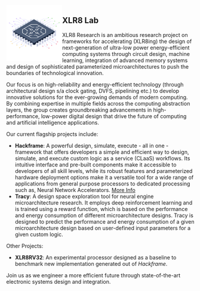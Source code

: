 <img align="left" width="150" src="/microchip.png" />

## XLR8 Lab
XLR8 Research is an ambitious research project on frameworks for accelerating (XLR8ing) the design of next-generation of ultra-low power energy-efficient computing systems through circuit design, machine learning, integration of advanced memory systems and design of sophisticated parameterized microarchitectures to push the boundaries of technological innovation.

Our focus is on high-reliability and energy-efficient technology (through architectural design s/a clock gating, DVFS, pipelining etc.) to develop innovative solutions for the ever-growing demands of modern computing. By combining expertise in multiple fields across the computing abstraction layers, the group creates groundbreaking advancements in high-performance, low-power digital design that drive the future of computing and artificial intelligence applications.

Our current flagship projects include:
- **Hackframe**: A powerful design, simulate, execute - all in one - framework that offers developers a simple and efficient way to design, simulate, and execute custom logic as a service (CLaaS) workflows. Its intuitive interface and pre-built components make it accessible to developers of all skill levels, while its robust features and parameterized hardware deployment options make it a versatile tool for a wide range of applications from general purpose processors to dedicated processing such as, Neural Network Accelerators. [More Info](/hackframe-ideation.md)
- **Tracy**: A design space exploration tool for neural engine microarchitecture research. It employs deep reinforcement learning and is trained using a reward function, which is based on the performance and energy consumption of different microarchitecture designs. Tracy is designed to predict the performance and energy consumption of a given microarchitecture design based on user-defined input parameters for a given custom logic.

Other Projects:
- **XLR8RV32**: An experimental processor designed as a baseline to benchmark new implementation generated out of *Hackframe*. 

Join us as we engineer a more efficient future through state-of-the-art electronic systems design and integration.

